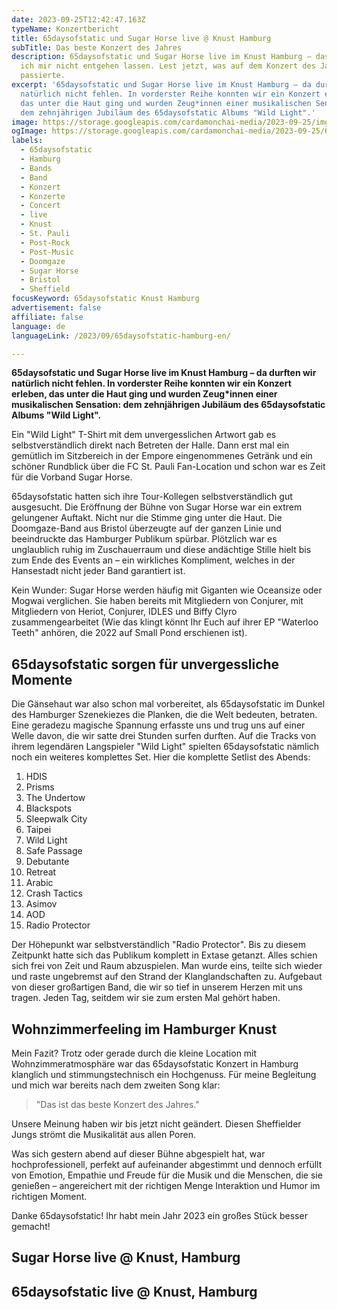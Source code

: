 ```yaml
---
date: 2023-09-25T12:42:47.163Z
typeName: Konzertbericht
title: 65daysofstatic und Sugar Horse live @ Knust Hamburg
subTitle: Das beste Konzert des Jahres
description: 65daysofstatic und Sugar Horse live im Knust Hamburg – das konnte
  ich mir nicht entgehen lassen. Lest jetzt, was auf dem Konzert des Jahres
  passierte.
excerpt: '65daysofstatic und Sugar Horse live im Knust Hamburg – da durften wir
  natürlich nicht fehlen. In vorderster Reihe konnten wir ein Konzert erleben,
  das unter die Haut ging und wurden Zeug*innen einer musikalischen Sensation:
  dem zehnjährigen Jubiläum des 65daysofstatic Albums "Wild Light".'
image: https://storage.googleapis.com/cardamonchai-media/2023-09-25/img-8565-jpg-imagine-080828_451b57_4032_3024/640.webp
ogImage: https://storage.googleapis.com/cardamonchai-media/2023-09-25/65daysofstatic-og-jpg-imagine-280848_481f5d_1200_628/640.webp
labels:
  - 65daysofstatic
  - Hamburg
  - Bands
  - Band
  - Konzert
  - Konzerte
  - Concert
  - live
  - Knust
  - St. Pauli
  - Post-Rock
  - Post-Music
  - Doomgaze
  - Sugar Horse
  - Bristol
  - Sheffield
focusKeyword: 65daysofstatic Knust Hamburg
advertisement: false
affiliate: false
language: de
languageLink: /2023/09/65daysofstatic-hamburg-en/

---
```


**65daysofstatic und Sugar Horse live im Knust Hamburg – da durften wir natürlich nicht fehlen. In vorderster Reihe konnten wir ein Konzert erleben, das unter die Haut ging und wurden Zeug\*innen einer musikalischen Sensation: dem zehnjährigen Jubiläum des 65daysofstatic Albums "Wild Light".**

Ein "Wild Light" T-Shirt mit dem unvergesslichen Artwort gab es selbstverständlich direkt nach Betreten der Halle. Dann erst mal ein gemütlich im Sitzbereich in der Empore eingenommenes Getränk und ein schöner Rundblick über die FC St. Pauli Fan-Location und schon war es Zeit für die Vorband Sugar Horse.

65daysofstatic hatten sich ihre Tour-Kollegen selbstverständlich gut ausgesucht. Die Eröffnung der Bühne von Sugar Horse war ein extrem gelungener Auftakt. Nicht nur die Stimme ging unter die Haut. Die Doomgaze-Band aus Bristol überzeugte auf der ganzen Linie und beeindruckte das Hamburger Publikum spürbar. Plötzlich war es unglaublich ruhig im Zuschauerraum und diese andächtige Stille hielt bis zum Ende des Events an – ein wirkliches Kompliment, welches in der Hansestadt nicht jeder Band garantiert ist.

Kein Wunder: Sugar Horse werden häufig mit Giganten wie Oceansize oder Mogwai verglichen. Sie haben bereits mit Mitgliedern von Conjurer, mit Mitgliedern von Heriot, Conjurer, IDLES und Biffy Clyro zusammengearbeitet (Wie das klingt könnt Ihr Euch auf ihrer EP "Waterloo Teeth" anhören, die 2022 auf Small Pond erschienen ist).

## 65daysofstatic sorgen für unvergessliche Momente

Die Gänsehaut war also schon mal vorbereitet, als 65daysofstatic im Dunkel des Hamburger Szenekiezes die Planken, die die Welt bedeuten, betraten. Eine geradezu magische Spannung erfasste uns und trug uns auf einer Welle davon, die wir satte drei Stunden surfen durften. Auf die Tracks von ihrem legendären Langspieler "Wild Light" spielten 65daysofstatic nämlich noch ein weiteres komplettes Set. Hier die komplette Setlist des Abends:

1. HDIS
2. Prisms
3. The Undertow
4. Blackspots
5. Sleepwalk City
6. Taipei
7. Wild Light
8. Safe Passage
9. Debutante
10. Retreat
11. Arabic
12. Crash Tactics
13. Asimov
14. AOD
15. Radio Protector

Der Höhepunkt war selbstverständlich "Radio Protector". Bis zu diesem Zeitpunkt hatte sich das Publikum komplett in Extase getanzt. Alles schien sich frei von Zeit und Raum abzuspielen. Man wurde eins, teilte sich wieder und raste ungebremst auf den Strand der Klanglandschaften zu. Aufgebaut von dieser großartigen Band, die wir so tief in unserem Herzen mit uns tragen. Jeden Tag, seitdem wir sie zum ersten Mal gehört haben.

## Wohnzimmerfeeling im Hamburger Knust

Mein Fazit? Trotz oder gerade durch die kleine Location mit Wohnzimmeratmosphäre war das 65daysofstatic Konzert in Hamburg klanglich und stimmungstechnisch ein Hochgenuss. Für meine Begleitung und mich war bereits nach dem zweiten Song klar:

> "Das ist das beste Konzert des Jahres."

Unsere Meinung haben wir bis jetzt nicht geändert. Diesen Sheffielder Jungs strömt die Musikalität aus allen Poren.

Was sich gestern abend auf dieser Bühne abgespielt hat, war hochprofessionell, perfekt auf aufeinander abgestimmt und dennoch erfüllt von Emotion, Empathie und Freude für die Musik und die Menschen, die sie genießen – angereichert mit der richtigen Menge Interaktion und Humor im richtigen Moment.

Danke 65daysofstatic! Ihr habt mein Jahr 2023 ein großes Stück besser gemacht!

## Sugar Horse live @ Knust, Hamburg

<Gallery name="sugarhorse-2023-09" />

## 65daysofstatic live @ Knust, Hamburg

<Gallery name="65daysofstatic-2023-09-25" />
